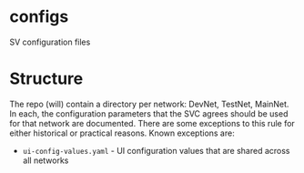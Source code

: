 # configs
SV configuration files

# Structure

The repo (will) contain a directory per network: DevNet, TestNet, MainNet. In each, the configuration
parameters that the SVC agrees should be used for that network are documented. There are some
exceptions to this rule for either historical or practical reasons. Known exceptions are:
- `ui-config-values.yaml` - UI configuration values that are shared across all networks
